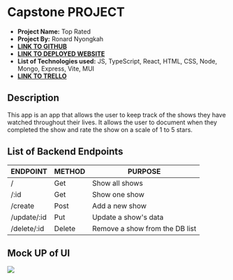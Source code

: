 # Capstone PROJECT 

- **Project Name:** Top Rated 
- **Project By:** Ronard Nyongkah
- [**LINK TO GITHUB**](https://github.com/JoyBoyCr7/Top-Rated)
- [**LINK TO DEPLOYED WEBSITE**](https://top-rated-front.vercel.app/)
- **List of Technologies used:** JS, TypeScript, React, HTML, CSS, Node, Mongo, Express, Vite, MUI
- [**LINK TO TRELLO**]()

## Description
This app is an app that allows the user to keep track of the shows they have watched throughout their lives. It allows the user to document when they completed the show and rate the show on a scale of 1 to 5 stars.


## List of Backend Endpoints

| ENDPOINT | METHOD | PURPOSE |
|----------|--------|---------|
| / | Get | Show all shows |
|/:id | Get | Show one show|
|/create | Post |Add a new show |
|/update/:id | Put | Update a show's data |
|/delete/:id | Delete | Remove a show from the DB list|


## Mock UP of UI

![](https://s3.amazonaws.com/assets.mockflow.com/app/wireframepro/company/C7383031535df471882a6c5129929f7e9/projects/M2g7Rdc8Jh/pages/8248484026cf4b98a087bf22731b11dd/image/8248484026cf4b98a087bf22731b11dd.png?1696106876321)